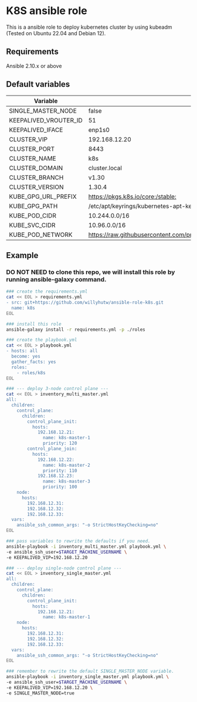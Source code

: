 # K8S ansible role

This is a ansible role to deploy kubernetes cluster by using kubeadm (Tested on Ubuntu 22.04 and Debian 12).

## Requirements

Ansible 2.10.x or above

## Default variables

| Variable              | Value                                                                                  |
| --------------------- | -------------------------------------------------------------------------------------- |
| SINGLE_MASTER_NODE    | false                                                                                  |
| KEEPALIVED_VROUTER_ID | 51                                                                                     |
| KEEPALIVED_IFACE      | enp1s0                                                                                 |
| CLUSTER_VIP           | 192.168.12.20                                                                          |
| CLUSTER_PORT          | 8443                                                                                   |
| CLUSTER_NAME          | k8s                                                                                    |
| CLUSTER_DOMAIN        | cluster.local                                                                          |
| CLUSTER_BRANCH        | v1.30                                                                                  |
| CLUSTER_VERSION       | 1.30.4                                                                                 |
| KUBE_GPG_URL_PREFIX   | <https://pkgs.k8s.io/core:/stable:>                                                    |
| KUBE_GPG_PATH         | /etc/apt/keyrings/kubernetes-apt-keyring.gpg                                           |
| KUBE_POD_CIDR         | 10.244.0.0/16                                                                          |
| KUBE_SVC_CIDR         | 10.96.0.0/16                                                                           |
| KUBE_POD_NETWORK      | <https://raw.githubusercontent.com/projectcalico/calico/v3.27.2/manifests/calico.yaml> |

## Example

### DO NOT NEED to clone this repo, we will install this role by running ansible-galaxy command.

```bash
### create the requirements.yml
cat << EOL > requirements.yml
- src: git+https://github.com/willyhutw/ansible-role-k8s.git
  name: k8s
EOL

### install this role
ansible-galaxy install -r requirements.yml -p ./roles

### create the playbook.yml
cat << EOL > playbook.yml
- hosts: all
  become: yes
  gather_facts: yes
  roles:
    - roles/k8s
EOL

### --- deploy 3-node control plane ---
cat << EOL > inventory_multi_master.yml
all:
  children:
    control_plane:
      children:
        control_plane_init:
          hosts:
            192.168.12.21:
              name: k8s-master-1
              priority: 120
        control_plane_join:
          hosts:
            192.168.12.22:
              name: k8s-master-2
              priority: 110
            192.168.12.23:
              name: k8s-master-3
              priority: 100
    node:
      hosts:
        192.168.12.31:
        192.168.12.32:
        192.168.12.33:
  vars:
    ansible_ssh_common_args: "-o StrictHostKeyChecking=no"
EOL

### pass variables to rewrite the defaults if you need.
ansible-playbook -i inventory_multi_master.yml playbook.yml \
-e ansible_ssh_user=$TARGET_MACHINE_USERNAME \
-e KEEPALIVED_VIP=192.168.12.20

### --- deploy single-node control plane ---
cat << EOL > inventory_single_master.yml
all:
  children:
    control_plane:
      children:
        control_plane_init:
          hosts:
            192.168.12.21:
              name: k8s-master-1
    node:
      hosts:
        192.168.12.31:
        192.168.12.32:
        192.168.12.33:
  vars:
    ansible_ssh_common_args: "-o StrictHostKeyChecking=no"
EOL

### remember to rewrite the default SINGLE_MASTER_NODE variable.
ansible-playbook -i inventory_single_master.yml playbook.yml \
-e ansible_ssh_user=$TARGET_MACHINE_USERNAME \
-e KEEPALIVED_VIP=192.168.12.20 \
-e SINGLE_MASTER_NODE=true
```
